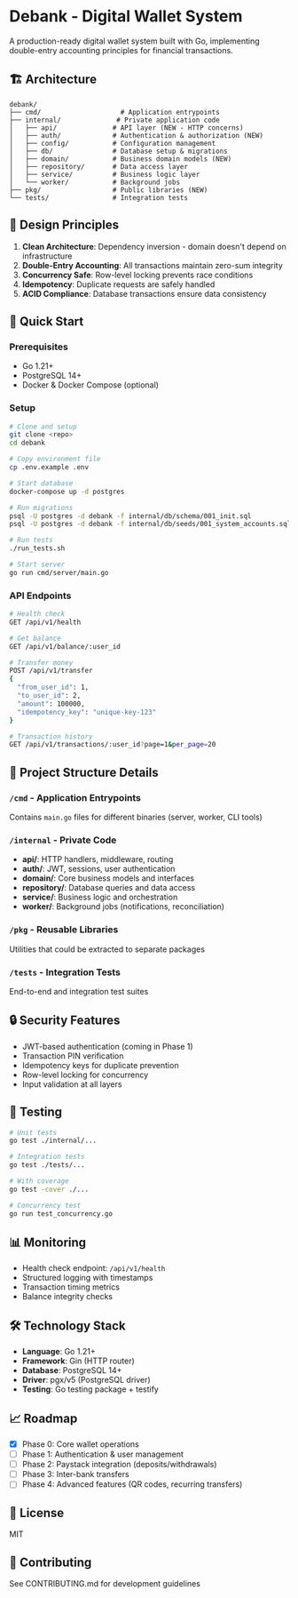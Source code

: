# Debank - Digital Wallet System

A production-ready digital wallet system built with Go, implementing double-entry accounting principles for financial transactions.

## 🏗️ Architecture

```
debank/
├── cmd/                    # Application entrypoints
├── internal/              # Private application code
│   ├── api/              # API layer (NEW - HTTP concerns)
│   ├── auth/             # Authentication & authorization (NEW)
│   ├── config/           # Configuration management
│   ├── db/               # Database setup & migrations
│   ├── domain/           # Business domain models (NEW)
│   ├── repository/       # Data access layer
│   ├── service/          # Business logic layer
│   └── worker/           # Background jobs
├── pkg/                  # Public libraries (NEW)
└── tests/                # Integration tests
```

## 🎯 Design Principles

1. **Clean Architecture**: Dependency inversion - domain doesn't depend on infrastructure
2. **Double-Entry Accounting**: All transactions maintain zero-sum integrity
3. **Concurrency Safe**: Row-level locking prevents race conditions
4. **Idempotency**: Duplicate requests are safely handled
5. **ACID Compliance**: Database transactions ensure data consistency

## 🚀 Quick Start

### Prerequisites
- Go 1.21+
- PostgreSQL 14+
- Docker & Docker Compose (optional)

### Setup

```bash
# Clone and setup
git clone <repo>
cd debank

# Copy environment file
cp .env.example .env

# Start database
docker-compose up -d postgres

# Run migrations
psql -U postgres -d debank -f internal/db/schema/001_init.sql
psql -U postgres -d debank -f internal/db/seeds/001_system_accounts.sql

# Run tests
./run_tests.sh

# Start server
go run cmd/server/main.go
```

### API Endpoints

```bash
# Health check
GET /api/v1/health

# Get balance
GET /api/v1/balance/:user_id

# Transfer money
POST /api/v1/transfer
{
  "from_user_id": 1,
  "to_user_id": 2,
  "amount": 100000,
  "idempotency_key": "unique-key-123"
}

# Transaction history
GET /api/v1/transactions/:user_id?page=1&per_page=20
```

## 📁 Project Structure Details

### `/cmd` - Application Entrypoints
Contains `main.go` files for different binaries (server, worker, CLI tools)

### `/internal` - Private Code
- **api/**: HTTP handlers, middleware, routing
- **auth/**: JWT, sessions, user authentication
- **domain/**: Core business models and interfaces
- **repository/**: Database queries and data access
- **service/**: Business logic and orchestration
- **worker/**: Background jobs (notifications, reconciliation)

### `/pkg` - Reusable Libraries
Utilities that could be extracted to separate packages

### `/tests` - Integration Tests
End-to-end and integration test suites

## 🔒 Security Features

- JWT-based authentication (coming in Phase 1)
- Transaction PIN verification
- Idempotency keys for duplicate prevention
- Row-level locking for concurrency
- Input validation at all layers

## 🧪 Testing

```bash
# Unit tests
go test ./internal/...

# Integration tests
go test ./tests/...

# With coverage
go test -cover ./...

# Concurrency test
go run test_concurrency.go
```

## 📊 Monitoring

- Health check endpoint: `/api/v1/health`
- Structured logging with timestamps
- Transaction timing metrics
- Balance integrity checks

## 🛠️ Technology Stack

- **Language**: Go 1.21+
- **Framework**: Gin (HTTP router)
- **Database**: PostgreSQL 14+
- **Driver**: pgx/v5 (PostgreSQL driver)
- **Testing**: Go testing package + testify

## 📈 Roadmap

- [x] Phase 0: Core wallet operations
- [ ] Phase 1: Authentication & user management
- [ ] Phase 2: Paystack integration (deposits/withdrawals)
- [ ] Phase 3: Inter-bank transfers
- [ ] Phase 4: Advanced features (QR codes, recurring transfers)

## 📝 License

MIT

## 👥 Contributing

See CONTRIBUTING.md for development guidelines